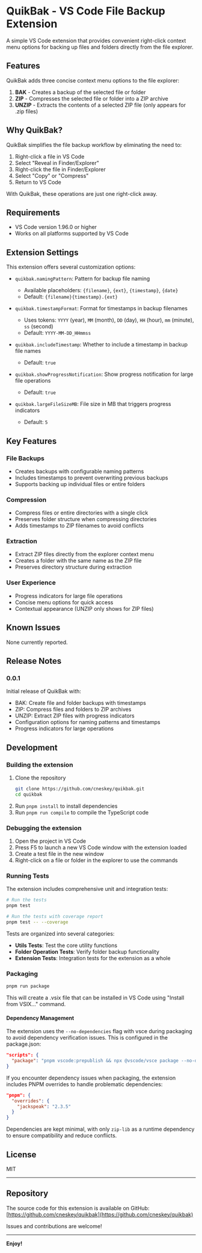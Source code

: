 # QuikBak - VS Code File Backup Extension

A simple VS Code extension that provides convenient right-click context menu options for backing up files and folders directly from the file explorer.

## Features

QuikBak adds three concise context menu options to the file explorer:

1. **BAK** - Creates a backup of the selected file or folder
2. **ZIP** - Compresses the selected file or folder into a ZIP archive
3. **UNZIP** - Extracts the contents of a selected ZIP file (only appears for .zip files)

<!-- Image removed for local development -->

## Why QuikBak?

QuikBak simplifies the file backup workflow by eliminating the need to:
1. Right-click a file in VS Code
2. Select "Reveal in Finder/Explorer"
3. Right-click the file in Finder/Explorer
4. Select "Copy" or "Compress"
5. Return to VS Code

With QuikBak, these operations are just one right-click away.

## Requirements

- VS Code version 1.96.0 or higher
- Works on all platforms supported by VS Code

## Extension Settings

This extension offers several customization options:

* `quikbak.namingPattern`: Pattern for backup file naming
  * Available placeholders: `{filename}`, `{ext}`, `{timestamp}`, `{date}`
  * Default: `{filename}{timestamp}.{ext}`

* `quikbak.timestampFormat`: Format for timestamps in backup filenames
  * Uses tokens: `YYYY` (year), `MM` (month), `DD` (day), `HH` (hour), `mm` (minute), `ss` (second)
  * Default: `YYYY-MM-DD_HHmmss`

* `quikbak.includeTimestamp`: Whether to include a timestamp in backup file names
  * Default: `true`

* `quikbak.showProgressNotification`: Show progress notification for large file operations
  * Default: `true`

* `quikbak.largeFileSizeMB`: File size in MB that triggers progress indicators
  * Default: `5`

## Key Features

### File Backups
- Creates backups with configurable naming patterns
- Includes timestamps to prevent overwriting previous backups
- Supports backing up individual files or entire folders

### Compression
- Compress files or entire directories with a single click
- Preserves folder structure when compressing directories
- Adds timestamps to ZIP filenames to avoid conflicts

### Extraction
- Extract ZIP files directly from the explorer context menu
- Creates a folder with the same name as the ZIP file
- Preserves directory structure during extraction

### User Experience
- Progress indicators for large file operations
- Concise menu options for quick access
- Contextual appearance (UNZIP only shows for ZIP files)

## Known Issues

None currently reported.

## Release Notes

### 0.0.1

Initial release of QuikBak with:
- BAK: Create file and folder backups with timestamps
- ZIP: Compress files and folders to ZIP archives
- UNZIP: Extract ZIP files with progress indicators
- Configuration options for naming patterns and timestamps
- Progress indicators for large operations

## Development

### Building the extension

1. Clone the repository
   ```bash
   git clone https://github.com/cneskey/quikbak.git
   cd quikbak
   ```
2. Run `pnpm install` to install dependencies
3. Run `pnpm run compile` to compile the TypeScript code

### Debugging the extension

1. Open the project in VS Code
2. Press F5 to launch a new VS Code window with the extension loaded
3. Create a test file in the new window
4. Right-click on a file or folder in the explorer to use the commands

### Running Tests

The extension includes comprehensive unit and integration tests:

```bash
# Run the tests
pnpm test

# Run the tests with coverage report
pnpm test -- --coverage
```

Tests are organized into several categories:
- **Utils Tests**: Test the core utility functions
- **Folder Operation Tests**: Verify folder backup functionality
- **Extension Tests**: Integration tests for the extension as a whole

### Packaging

```bash
pnpm run package
```

This will create a .vsix file that can be installed in VS Code using "Install from VSIX..." command.

#### Dependency Management

The extension uses the `--no-dependencies` flag with vsce during packaging to avoid dependency verification issues. This is configured in the package.json:

```json
"scripts": {
  "package": "pnpm vscode:prepublish && npx @vscode/vsce package --no-dependencies"
}
```

If you encounter dependency issues when packaging, the extension includes PNPM overrides to handle problematic dependencies:

```json
"pnpm": {
  "overrides": {
    "jackspeak": "2.3.5"
  }
}
```

Dependencies are kept minimal, with only `zip-lib` as a runtime dependency to ensure compatibility and reduce conflicts.

## License

MIT

---

## Repository

The source code for this extension is available on GitHub: [https://github.com/cneskey/quikbak](https://github.com/cneskey/quikbak)

Issues and contributions are welcome!

---

**Enjoy!**
